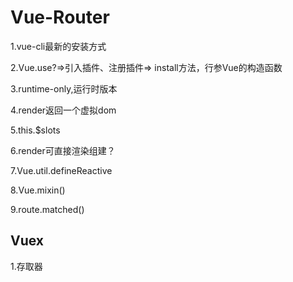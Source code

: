 # Vue-Router



1.vue-cli最新的安装方式

2.Vue.use?=>引入插件、注册插件=> install方法，行参Vue的构造函数

3.runtime-only,运行时版本

4.render返回一个虚拟dom

5.this.$slots

6.render可直接渲染组建？

7.Vue.util.defineReactive

8.Vue.mixin()

9.route.matched()

## Vuex

1.存取器

